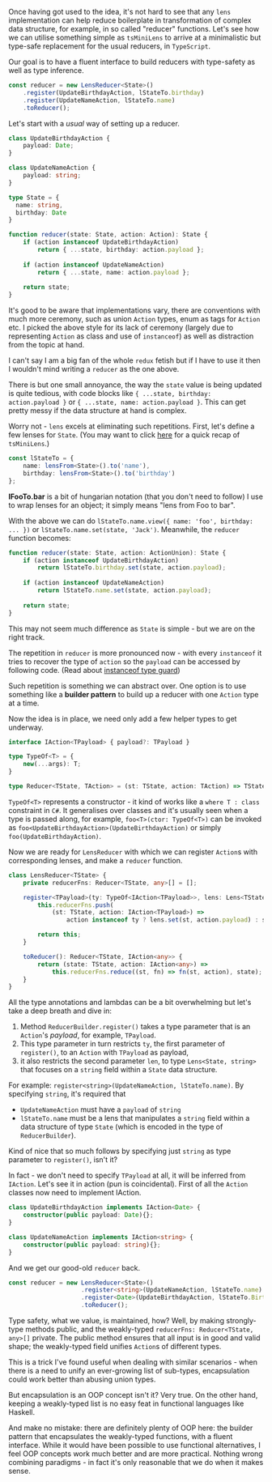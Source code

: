 Once having got used to the idea, it's not hard to see that any `lens` implementation can help reduce boilerplate in transformation of complex data structure, for example, in so called "reducer" functions. Let's see how we can utilise something simple as `tsMiniLens` to arrive at a minimalistic but type-safe replacement for the usual reducers, in `TypeScript`.

Our goal is to have a fluent interface to build reducers with type-safety as well as type inference.

```typescript
const reducer = new LensReducer<State>()
    .register(UpdateBirthdayAction, lStateTo.birthday)
    .register(UpdateNameAction, lStateTo.name)
    .toReducer();
```

Let's start with a *usual* way of setting up a reducer.

```TypeScript
class UpdateBirthdayAction {
    payload: Date;
}

class UpdateNameAction {
    payload: string;
}

type State = {
  name: string,
  birthday: Date
}

function reducer(state: State, action: Action): State {
    if (action instanceof UpdateBirthdayAction)
        return { ...state, birthday: action.payload };
    
    if (action instanceof UpdateNameAction)
        return { ...state, name: action.payload };
    
    return state;
}

```

It's good to be aware that implementations vary, there are conventions with much more ceremony, such as union `Action` types, enum as tags for `Action` etc. I picked the above style for its lack of ceremony (largely due to representing `Action` as class and use of `instanceof`) as well as distraction from the topic at hand.

I can't say I am a big fan of the whole `redux` fetish but if I have to use it then I wouldn't mind writing a `reducer` as the one above.

There is but one small annoyance, the way the `state` value is being updated is quite tedious, with code blocks like `{ ...state, birthday: action.payload }` or `{ ...state, name: action.payload }`. This can get pretty messy if the data structure at hand is complex.

Worry not - `lens` excels at eliminating such repetitions. First, let's define a few lenses for `State`. (You may want to click [here](lens-typescript) for a quick recap of `tsMiniLens`.)

```typescript
const lStateTo = {
    name: lensFrom<State>().to('name'),
    birthday: lensFrom<State>().to('birthday')
};
```

**lFooTo.bar** is a bit of hungarian notation (that you don't need to follow) I use to wrap lenses for an object; it simply means "lens from Foo to bar". 

With the above we can do `lStateTo.name.view({ name: 'foo', birthday: ... })` or `lStateTo.name.set(state, 'Jack')`. Meanwhile, the `reducer` function becomes:

```typescript
function reducer(state: State, action: ActionUnion): State {
    if (action instanceof UpdateBirthdayAction)
        return lStateTo.birthday.set(state, action.payload);
    
    if (action instanceof UpdateNameAction)
        return lStateTo.name.set(state, action.payload);
    
    return state;
}
```

This may not seem much difference as `State` is simple - but we are on the right track.

The repetition in `reducer` is more pronounced now - with every `instanceof` it tries to recover the type of `action` so the `payload` can be accessed by following code.
(Read about [instanceof type guard](https://www.typescriptlang.org/docs/handbook/advanced-types.html#instanceof-type-guards))

Such repetition is something we can abstract over. One option is to use something like a **builder pattern** to build up a reducer with one `Action` type at a time.

Now the idea is in place, we need only add a few helper types to get underway.

```typescript
interface IAction<TPayload> { payload?: TPayload }

type TypeOf<T> = {
    new(...args): T;
}

type Reducer<TState, TAction> = (st: TState, action: TAction) => TState;
```

`TypeOf<T>` represents a constructor - it kind of works like a `where T : class` constraint in `C#`. It generalises over classes and it's usually seen when a type is passed along, for example, `foo<T>(ctor: TypeOf<T>)` can be invoked as `foo<UpdateBirthdayAction>(UpdateBirthdayAction)` or simply `foo(UpdateBirthdayAction)`.

Now we are ready for `LensReducer` with which we can register `Action`s with corresponding lenses, and make a `reducer` function.

```typescript
class LensReducer<TState> {
    private reducerFns: Reducer<TState, any>[] = [];

    register<TPayload>(ty: TypeOf<IAction<TPayload>>, lens: Lens<TState, TPayload>): LensReducer<TState> {
        this.reducerFns.push(
            (st: TState, action: IAction<TPayload>) => 
                action instanceof ty ? lens.set(st, action.payload) : st);

        return this;
    }

    toReducer(): Reducer<TState, IAction<any>> {
        return (state: TState, action: IAction<any>) =>
            this.reducerFns.reduce((st, fn) => fn(st, action), state);
    }
}
```

All the type annotations and lambdas can be a bit overwhelming but let's take a deep breath and dive in:

1. Method `ReducerBuilder.register()` takes a type parameter that is an `Action`'s *payload*, for example, `TPayload`. 
2. This type parameter in turn restricts `ty`, the first parameter of `register()`, to an `Action` with `TPayload` as payload, 
3. it also restricts the second parameter `len`, to type `Lens<State, string>` that focuses on a `string` field within a `State` data structure. 

For example: `register<string>(UpdateNameAction, lStateTo.name)`. By specifying `string`, it's required that

* `UpdateNameAction` must have a `payload` of `string`
* `lStateTo.name` must be a lens that manipulates a `string` field within a data structure of type `State` (which is encoded in the type of `ReducerBuilder`). 

Kind of nice that so much follows by specifying just `string` as type parameter to `register()`, isn't it?

In fact - we don't need to specify `TPayload` at all, it will be inferred from `IAction`. Let's see it in action (pun is coincidental). First of all the `Action` classes now need to implement IAction<T>.

```typescript
class UpdateBirthdayAction implements IAction<Date> {
    constructor(public payload: Date){};
}

class UpdateNameAction implements IAction<string> {
    constructor(public payload: string){};
}
```

And we get our good-old `reducer` back.

```typescript
const reducer = new LensReducer<State>()
                    .register<string>(UpdateNameAction, lStateTo.name)
                    .register<Date>(UpdateBirthdayAction, lStateTo.Birthday)
                    .toReducer();
```

Type safety, what we value, is maintained, how? Well, by making strongly-type methods public, and the weakly-typed `reducerFns: Reducer<TState, any>[]` private. The public method ensures that all input is in good and valid shape; the weakly-typed field unifies `Action`s of different types.

This is a trick I've found useful when dealing with similar scenarios - when there is a need to unify an ever-growing list of sub-types, encapsulation could work better than abusing union types.

But encapsulation is an OOP concept isn't it? Very true. On the other hand, keeping a weakly-typed list is no easy feat in functional languages like Haskell.

And make no mistake: there are definitely plenty of OOP here: the builder pattern that encapsulates the weakly-typed functions, with a fluent interface. While it would have been possible to use functional alternatives, I feel OOP concepts work much better and are more practical. Nothing wrong combining paradigms - in fact it's only reasonable that we do when it makes sense.